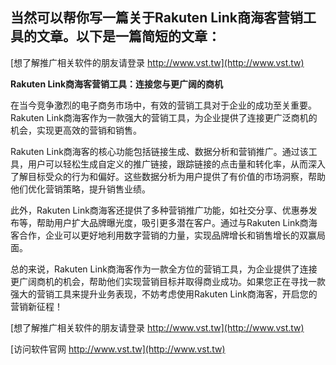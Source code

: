 ## **当然可以帮你写一篇关于Rakuten Link商海客营销工具的文章。以下是一篇简短的文章：**

[想了解推广相关软件的朋友请登录 http://www.vst.tw](http://www.vst.tw)

**Rakuten Link商海客营销工具：连接您与更广阔的商机**

在当今竞争激烈的电子商务市场中，有效的营销工具对于企业的成功至关重要。Rakuten Link商海客作为一款强大的营销工具，为企业提供了连接更广泛商机的机会，实现更高效的营销和销售。

Rakuten Link商海客的核心功能包括链接生成、数据分析和营销推广。通过该工具，用户可以轻松生成自定义的推广链接，跟踪链接的点击量和转化率，从而深入了解目标受众的行为和偏好。这些数据分析为用户提供了有价值的市场洞察，帮助他们优化营销策略，提升销售业绩。

此外，Rakuten Link商海客还提供了多种营销推广功能，如社交分享、优惠券发布等，帮助用户扩大品牌曝光度，吸引更多潜在客户。通过与Rakuten Link商海客合作，企业可以更好地利用数字营销的力量，实现品牌增长和销售增长的双赢局面。

总的来说，Rakuten Link商海客作为一款全方位的营销工具，为企业提供了连接更广阔商机的机会，帮助他们实现营销目标并取得商业成功。如果您正在寻找一款强大的营销工具来提升业务表现，不妨考虑使用Rakuten Link商海客，开启您的营销新征程！

[想了解推广相关软件的朋友请登录 http://www.vst.tw](http://www.vst.tw)


[访问软件官网 http://www.vst.tw](http://www.vst.tw)
